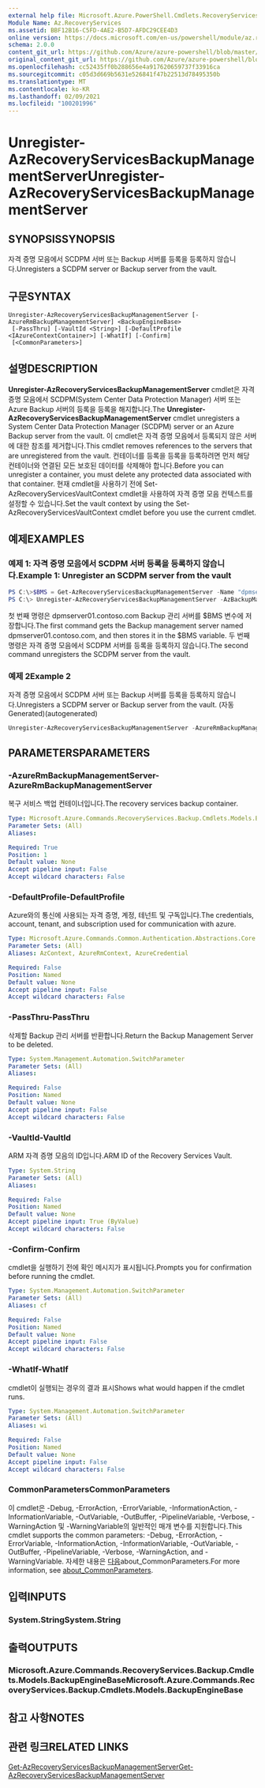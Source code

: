 ```yaml
---
external help file: Microsoft.Azure.PowerShell.Cmdlets.RecoveryServices.Backup.dll-Help.xml
Module Name: Az.RecoveryServices
ms.assetid: BBF12B16-C5FD-4AE2-B5D7-AFDC29CEE4D3
online version: https://docs.microsoft.com/en-us/powershell/module/az.recoveryservices/unregister-azrecoveryservicesbackupmanagementserver
schema: 2.0.0
content_git_url: https://github.com/Azure/azure-powershell/blob/master/src/RecoveryServices/RecoveryServices/help/Unregister-AzRecoveryServicesBackupManagementServer.md
original_content_git_url: https://github.com/Azure/azure-powershell/blob/master/src/RecoveryServices/RecoveryServices/help/Unregister-AzRecoveryServicesBackupManagementServer.md
ms.openlocfilehash: cc52435ff0b288656e4a917620659737f33916ca
ms.sourcegitcommit: c05d3d669b5631e526841f47b22513d78495350b
ms.translationtype: MT
ms.contentlocale: ko-KR
ms.lasthandoff: 02/09/2021
ms.locfileid: "100201996"
---
```

# <span data-ttu-id="68c3c-101">Unregister-AzRecoveryServicesBackupManagementServer</span><span class="sxs-lookup"><span data-stu-id="68c3c-101">Unregister-AzRecoveryServicesBackupManagementServer</span></span>

## <span data-ttu-id="68c3c-102">SYNOPSIS</span><span class="sxs-lookup"><span data-stu-id="68c3c-102">SYNOPSIS</span></span>
<span data-ttu-id="68c3c-103">자격 증명 모음에서 SCDPM 서버 또는 Backup 서버를 등록을 등록하지 않습니다.</span><span class="sxs-lookup"><span data-stu-id="68c3c-103">Unregisters a SCDPM server or Backup server from the vault.</span></span>

## <span data-ttu-id="68c3c-104">구문</span><span class="sxs-lookup"><span data-stu-id="68c3c-104">SYNTAX</span></span>

```
Unregister-AzRecoveryServicesBackupManagementServer [-AzureRmBackupManagementServer] <BackupEngineBase>
 [-PassThru] [-VaultId <String>] [-DefaultProfile <IAzureContextContainer>] [-WhatIf] [-Confirm]
 [<CommonParameters>]
```

## <span data-ttu-id="68c3c-105">설명</span><span class="sxs-lookup"><span data-stu-id="68c3c-105">DESCRIPTION</span></span>
<span data-ttu-id="68c3c-106">**Unregister-AzRecoveryServicesBackupManagementServer** cmdlet은 자격 증명 모음에서 SCDPM(System Center Data Protection Manager) 서버 또는 Azure Backup 서버의 등록을 등록을 해지합니다.</span><span class="sxs-lookup"><span data-stu-id="68c3c-106">The **Unregister-AzRecoveryServicesBackupManagementServer** cmdlet unregisters a System Center Data Protection Manager (SCDPM) server or an Azure Backup server from the vault.</span></span>
<span data-ttu-id="68c3c-107">이 cmdlet은 자격 증명 모음에서 등록되지 않은 서버에 대한 참조를 제거합니다.</span><span class="sxs-lookup"><span data-stu-id="68c3c-107">This cmdlet removes references to the servers that are unregistered from the vault.</span></span>
<span data-ttu-id="68c3c-108">컨테이너를 등록을 등록을 등록하려면 먼저 해당 컨테이너와 연결된 모든 보호된 데이터를 삭제해야 합니다.</span><span class="sxs-lookup"><span data-stu-id="68c3c-108">Before you can unregister a container, you must delete any protected data associated with that container.</span></span>
<span data-ttu-id="68c3c-109">현재 cmdlet을 사용하기 전에 Set-AzRecoveryServicesVaultContext cmdlet을 사용하여 자격 증명 모음 컨텍스트를 설정할 수 있습니다.</span><span class="sxs-lookup"><span data-stu-id="68c3c-109">Set the vault context by using the Set-AzRecoveryServicesVaultContext cmdlet before you use the current cmdlet.</span></span>

## <span data-ttu-id="68c3c-110">예제</span><span class="sxs-lookup"><span data-stu-id="68c3c-110">EXAMPLES</span></span>

### <span data-ttu-id="68c3c-111">예제 1: 자격 증명 모음에서 SCDPM 서버 등록을 등록하지 않습니다.</span><span class="sxs-lookup"><span data-stu-id="68c3c-111">Example 1: Unregister an SCDPM server from the vault</span></span>
```powershell
PS C:\>$BMS = Get-AzRecoveryServicesBackupManagementServer -Name "dpmserver01.contoso.com"
PS C:\> Unregister-AzRecoveryServicesBackupManagementServer -AzBackupManagementServer $BMS
```

<span data-ttu-id="68c3c-112">첫 번째 명령은 dpmserver01.contoso.com Backup 관리 서버를 $BMS 변수에 저장합니다.</span><span class="sxs-lookup"><span data-stu-id="68c3c-112">The first command gets the Backup management server named dpmserver01.contoso.com, and then stores it in the $BMS variable.</span></span>
<span data-ttu-id="68c3c-113">두 번째 명령은 자격 증명 모음에서 SCDPM 서버를 등록을 등록하지 않습니다.</span><span class="sxs-lookup"><span data-stu-id="68c3c-113">The second command unregisters the SCDPM server from the vault.</span></span>

### <span data-ttu-id="68c3c-114">예제 2</span><span class="sxs-lookup"><span data-stu-id="68c3c-114">Example 2</span></span>

<span data-ttu-id="68c3c-115">자격 증명 모음에서 SCDPM 서버 또는 Backup 서버를 등록을 등록하지 않습니다.</span><span class="sxs-lookup"><span data-stu-id="68c3c-115">Unregisters a SCDPM server or Backup server from the vault.</span></span> <span data-ttu-id="68c3c-116">(자동Generated)</span><span class="sxs-lookup"><span data-stu-id="68c3c-116">(autogenerated)</span></span>

```powershell <!-- Aladdin Generated Example --> 
Unregister-AzRecoveryServicesBackupManagementServer -AzureRmBackupManagementServer <BackupEngineBase> -VaultId $vault.ID
```

## <span data-ttu-id="68c3c-117">PARAMETERS</span><span class="sxs-lookup"><span data-stu-id="68c3c-117">PARAMETERS</span></span>

### <span data-ttu-id="68c3c-118">-AzureRmBackupManagementServer</span><span class="sxs-lookup"><span data-stu-id="68c3c-118">-AzureRmBackupManagementServer</span></span>
<span data-ttu-id="68c3c-119">복구 서비스 백업 컨테이너입니다.</span><span class="sxs-lookup"><span data-stu-id="68c3c-119">The recovery services backup container.</span></span>

```yaml
Type: Microsoft.Azure.Commands.RecoveryServices.Backup.Cmdlets.Models.BackupEngineBase
Parameter Sets: (All)
Aliases:

Required: True
Position: 1
Default value: None
Accept pipeline input: False
Accept wildcard characters: False
```

### <span data-ttu-id="68c3c-120">-DefaultProfile</span><span class="sxs-lookup"><span data-stu-id="68c3c-120">-DefaultProfile</span></span>
<span data-ttu-id="68c3c-121">Azure와의 통신에 사용되는 자격 증명, 계정, 테넌트 및 구독입니다.</span><span class="sxs-lookup"><span data-stu-id="68c3c-121">The credentials, account, tenant, and subscription used for communication with azure.</span></span>

```yaml
Type: Microsoft.Azure.Commands.Common.Authentication.Abstractions.Core.IAzureContextContainer
Parameter Sets: (All)
Aliases: AzContext, AzureRmContext, AzureCredential

Required: False
Position: Named
Default value: None
Accept pipeline input: False
Accept wildcard characters: False
```

### <span data-ttu-id="68c3c-122">-PassThru</span><span class="sxs-lookup"><span data-stu-id="68c3c-122">-PassThru</span></span>
<span data-ttu-id="68c3c-123">삭제할 Backup 관리 서버를 반환합니다.</span><span class="sxs-lookup"><span data-stu-id="68c3c-123">Return the Backup Management Server to be deleted.</span></span>

```yaml
Type: System.Management.Automation.SwitchParameter
Parameter Sets: (All)
Aliases:

Required: False
Position: Named
Default value: None
Accept pipeline input: False
Accept wildcard characters: False
```

### <span data-ttu-id="68c3c-124">-VaultId</span><span class="sxs-lookup"><span data-stu-id="68c3c-124">-VaultId</span></span>
<span data-ttu-id="68c3c-125">ARM 자격 증명 모음의 ID입니다.</span><span class="sxs-lookup"><span data-stu-id="68c3c-125">ARM ID of the Recovery Services Vault.</span></span>

```yaml
Type: System.String
Parameter Sets: (All)
Aliases:

Required: False
Position: Named
Default value: None
Accept pipeline input: True (ByValue)
Accept wildcard characters: False
```

### <span data-ttu-id="68c3c-126">-Confirm</span><span class="sxs-lookup"><span data-stu-id="68c3c-126">-Confirm</span></span>
<span data-ttu-id="68c3c-127">cmdlet을 실행하기 전에 확인 메시지가 표시됩니다.</span><span class="sxs-lookup"><span data-stu-id="68c3c-127">Prompts you for confirmation before running the cmdlet.</span></span>

```yaml
Type: System.Management.Automation.SwitchParameter
Parameter Sets: (All)
Aliases: cf

Required: False
Position: Named
Default value: None
Accept pipeline input: False
Accept wildcard characters: False
```

### <span data-ttu-id="68c3c-128">-WhatIf</span><span class="sxs-lookup"><span data-stu-id="68c3c-128">-WhatIf</span></span>
<span data-ttu-id="68c3c-129">cmdlet이 실행되는 경우의 결과 표시</span><span class="sxs-lookup"><span data-stu-id="68c3c-129">Shows what would happen if the cmdlet runs.</span></span> 

```yaml
Type: System.Management.Automation.SwitchParameter
Parameter Sets: (All)
Aliases: wi

Required: False
Position: Named
Default value: None
Accept pipeline input: False
Accept wildcard characters: False
```

### <span data-ttu-id="68c3c-130">CommonParameters</span><span class="sxs-lookup"><span data-stu-id="68c3c-130">CommonParameters</span></span>
<span data-ttu-id="68c3c-131">이 cmdlet은 -Debug, -ErrorAction, -ErrorVariable, -InformationAction, -InformationVariable, -OutVariable, -OutBuffer, -PipelineVariable, -Verbose, -WarningAction 및 -WarningVariable의 일반적인 매개 변수를 지원합니다.</span><span class="sxs-lookup"><span data-stu-id="68c3c-131">This cmdlet supports the common parameters: -Debug, -ErrorAction, -ErrorVariable, -InformationAction, -InformationVariable, -OutVariable, -OutBuffer, -PipelineVariable, -Verbose, -WarningAction, and -WarningVariable.</span></span> <span data-ttu-id="68c3c-132">자세한 내용은 [다음](http://go.microsoft.com/fwlink/?LinkID=113216)about_CommonParameters.</span><span class="sxs-lookup"><span data-stu-id="68c3c-132">For more information, see [about_CommonParameters](http://go.microsoft.com/fwlink/?LinkID=113216).</span></span>

## <span data-ttu-id="68c3c-133">입력</span><span class="sxs-lookup"><span data-stu-id="68c3c-133">INPUTS</span></span>

### <span data-ttu-id="68c3c-134">System.String</span><span class="sxs-lookup"><span data-stu-id="68c3c-134">System.String</span></span>

## <span data-ttu-id="68c3c-135">출력</span><span class="sxs-lookup"><span data-stu-id="68c3c-135">OUTPUTS</span></span>

### <span data-ttu-id="68c3c-136">Microsoft.Azure.Commands.RecoveryServices.Backup.Cmdlets.Models.BackupEngineBase</span><span class="sxs-lookup"><span data-stu-id="68c3c-136">Microsoft.Azure.Commands.RecoveryServices.Backup.Cmdlets.Models.BackupEngineBase</span></span>

## <span data-ttu-id="68c3c-137">참고 사항</span><span class="sxs-lookup"><span data-stu-id="68c3c-137">NOTES</span></span>

## <span data-ttu-id="68c3c-138">관련 링크</span><span class="sxs-lookup"><span data-stu-id="68c3c-138">RELATED LINKS</span></span>

[<span data-ttu-id="68c3c-139">Get-AzRecoveryServicesBackupManagementServer</span><span class="sxs-lookup"><span data-stu-id="68c3c-139">Get-AzRecoveryServicesBackupManagementServer</span></span>](./Get-AzRecoveryServicesBackupManagementServer.md)


